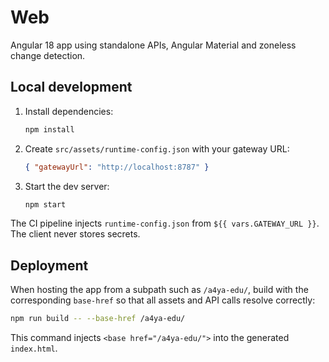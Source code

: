# Web

Angular 18 app using standalone APIs, Angular Material and zoneless change detection.

## Local development

1. Install dependencies:
   ```bash
   npm install
   ```
2. Create `src/assets/runtime-config.json` with your gateway URL:
   ```json
   { "gatewayUrl": "http://localhost:8787" }
   ```
3. Start the dev server:
   ```bash
   npm start
   ```

The CI pipeline injects `runtime-config.json` from `${{ vars.GATEWAY_URL }}`. The client never stores secrets.

## Deployment

When hosting the app from a subpath such as `/a4ya-edu/`, build with the corresponding `base-href` so that all assets and API calls resolve correctly:

```bash
npm run build -- --base-href /a4ya-edu/
```

This command injects `<base href="/a4ya-edu/">` into the generated `index.html`.

